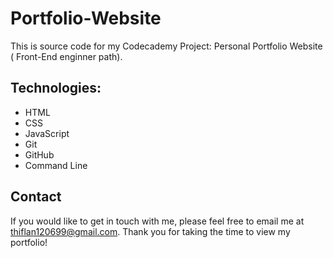# Portfolio-Website
This is source code for my Codecademy Project: Personal Portfolio Website ( Front-End enginner path).

## Technologies:
- HTML
- CSS
- JavaScript
- Git
- GitHub
- Command Line

## Contact
If you would like to get in touch with me, please feel free to email me at thiflan120699@gmail.com.
Thank you for taking the time to view my portfolio!
